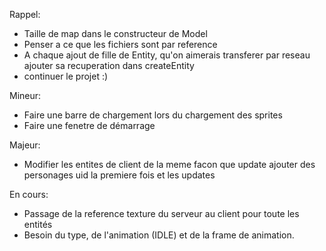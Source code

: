 Rappel:
- Taille de map dans le constructeur de Model
- Penser a ce que les fichiers sont par reference
- A chaque ajout de fille de Entity, qu'on aimerais transferer par reseau ajouter sa recuperation dans createEntity
- continuer le projet :)

Mineur:
- Faire une barre de chargement lors du chargement des sprites
- Faire une fenetre de démarrage

Majeur:
- Modifier les entites de client de la meme facon que update ajouter des personages uid la premiere fois et les updates

En cours:
- Passage de la reference texture du serveur au client pour toute les entités
- Besoin du type, de l'animation (IDLE) et de la frame de animation.
